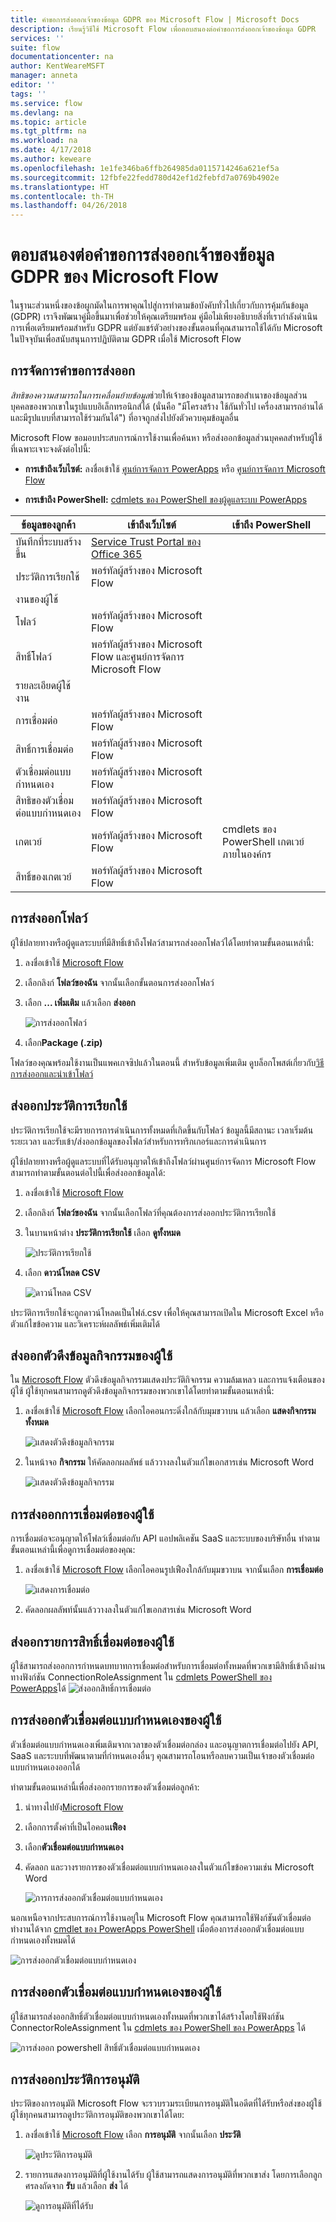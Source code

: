 ```yaml
---
title: คำขอการส่งออกเจ้าของข้อมูล GDPR ของ Microsoft Flow | Microsoft Docs
description: เรียนรู้วิธีใช้ Microsoft Flow เพื่อตอบสนองต่อคำขอการส่งออกเจ้าของข้อมูล GDPR
services: ''
suite: flow
documentationcenter: na
author: KentWeareMSFT
manager: anneta
editor: ''
tags: ''
ms.service: flow
ms.devlang: na
ms.topic: article
ms.tgt_pltfrm: na
ms.workload: na
ms.date: 4/17/2018
ms.author: keweare
ms.openlocfilehash: 1e1fe346ba6ffb264985da0115714246a621ef5a
ms.sourcegitcommit: 12fbfe22fedd780d42ef1d2febfd7a0769b4902e
ms.translationtype: HT
ms.contentlocale: th-TH
ms.lasthandoff: 04/26/2018
---
```

# <a name="responding-to-gdpr-data-subject-export-requests-for-microsoft-flow"></a>ตอบสนองต่อคำขอการส่งออกเจ้าของข้อมูล GDPR ของ Microsoft Flow

ในฐานะส่วนหนึ่งของข้อผูกมัดในการพาคุณไปสู่การทำตามข้อบังคับทั่วไปเกี่ยวกับการคุ้มกันข้อมูล (GDPR) เราจึงพัฒนาคู่มือขึ้นมาเพื่อช่วยให้คุณเตรียมพร้อม คู่มือไม่เพียงอธิบายสิ่งที่เรากำลังดำเนินการเพื่อเตรียมพร้อมสำหรับ GDPR แต่ยังแชร์ตัวอย่างของขั้นตอนที่คุณสามารถใช้ได้กับ Microsoft ในปัจจุบันเพื่อสนับสนุนการปฏิบัติตาม GDPR เมื่อใช้ Microsoft Flow

## <a name="manage-export-requests"></a>การจัดการคำขอการส่งออก

*สิทธิของความสามารถในการเคลื่อนย้ายข้อมูล*ช่วยให้เจ้าของข้อมูลสามารถขอสำเนาของข้อมูลส่วนบุคคลของพวกเขาในรูปแบบอิเล็กทรอนิกส์ได้ (นั่นคือ "มีโครงสร้าง ใช้กันทั่วไป เครื่องสามารถอ่านได้ และมีรูปแบบที่สามารถใช้ร่วมกันได้") ที่อาจถูกส่งไปยังตัวควบคุมข้อมูลอื่น

Microsoft Flow ขอมอบประสบการณ์การใช้งานเพื่อค้นหา หรือส่งออกข้อมูลส่วนบุคคลสำหรับผู้ใช้ที่เฉพาะเจาะจงดังต่อไปนี้:

* **การเข้าถึงเว็บไซต์:** ลงชื่อเข้าใช้ [ศูนย์การจัดการ PowerApps](https://admin.powerapps.com/) หรือ [ศูนย์การจัดการ Microsoft Flow](https://admin.flow.microsoft.com/)

* **การเข้าถึง PowerShell:**  [cdmlets ของ PowerShell ของผู้ดูแลระบบ PowerApps](https://go.microsoft.com/fwlink/?linkid=871804)

|**ข้อมูลของลูกค้า**|**เข้าถึงเว็บไซต์**|**เข้าถึง PowerShell**|
|-----------------|------------------|-------------------|
|บันทึกที่ระบบสร้างขึ้น|[Service Trust Portal ของ Office 365](https://servicetrust.microsoft.com/)|
|ประวัติการเรียกใช้|พอร์ทัลผู้สร้างของ Microsoft Flow||
|งานของผู้ใช้|| |
|โฟลว์|พอร์ทัลผู้สร้างของ Microsoft Flow||
|สิทธิ์โฟลว์| พอร์ทัลผู้สร้างของ Microsoft Flow และศูนย์การจัดการ Microsoft Flow||
|รายละเอียดผู้ใช้งาน|| |
|การเชื่อมต่อ|พอร์ทัลผู้สร้างของ Microsoft Flow| |
|สิทธิ์การเชื่อมต่อ|พอร์ทัลผู้สร้างของ Microsoft Flow| |
|ตัวเชื่อมต่อแบบกำหนดเอง|พอร์ทัลผู้สร้างของ Microsoft Flow| |
|สิทธิของตัวเชื่อมต่อแบบกำหนดเอง|พอร์ทัลผู้สร้างของ Microsoft Flow| |
|เกตเวย์|พอร์ทัลผู้สร้างของ Microsoft Flow|cmdlets ของ PowerShell เกตเวย์ภายในองค์กร|
|สิทธิ์ของเกตเวย์|พอร์ทัลผู้สร้างของ Microsoft Flow|

## <a name="export-a-flow"></a>การส่งออกโฟลว์

ผู้ใช้ปลายทางหรือผู้ดูแลระบบที่มีสิทธิ์เข้าถึงโฟลว์สามารถส่งออกโฟลว์ได้โดยทำตามขั้นตอนเหล่านี้:

1. ลงชื่อเข้าใช้ [Microsoft Flow](https://flow.microsoft.com/)

1. เลือกลิงก์ **โฟลว์ของฉัน** จากนั้นเลือกขั้นตอนการส่งออกโฟลว์

1. เลือก **... เพิ่มเติม** แล้วเลือก **ส่งออก**

    ![การส่งออกโฟลว์](./media/gdpr-dsr-export/export-flow.png)

1. เลือก**Package (.zip)**

โฟลว์ของคุณพร้อมใช้งานเป็นแพคเกจซิปแล้วในตอนนี้ สำหรับข้อมูลเพิ่มเติม ดูบล็อกโพสต์เกี่ยวกับ[วิธีการส่งออกและนำเข้าโฟลว์](https://flow.microsoft.com/blog/import-export-bap-packages/)

## <a name="export-run-history"></a>ส่งออกประวัติการเรียกใช้

ประวัติการเรียกใช้จะมีรายการการดำเนินการทั้งหมดที่เกิดขึ้นกับโฟลว์ ข้อมูลนี้มีสถานะ เวลาเริ่มต้น ระยะเวลา และรับเข้า/ส่งออกข้อมูลของโฟลว์สำหรับการทริกเกอร์และการดำเนินการ

ผู้ใช้ปลายทางหรือผู้ดูแลระบบที่ได้รับอนุญาตให้เข้าถึงโฟลว์ผ่านศูนย์การจัดการ Microsoft Flow สามารถทำตามขั้นตอนต่อไปนี้เพื่อส่งออกข้อมูลได้:

1. ลงชื่อเข้าใช้ [Microsoft Flow](https://flow.microsoft.com/)
1. เลือกลิงก์ **โฟลว์ของฉัน** จากนั้นเลือกโฟลว์ที่คุณต้องการส่งออกประวัติการเรียกใช้
1. ในบานหน้าต่าง **ประวัติการเรียกใช้** เลือก **ดูทั้งหมด**

    ![ประวัติการเรียกใช้](./media/gdpr-dsr-export/run-history.png)

1. เลือก **ดาวน์โหลด CSV**

    ![ดาวน์โหลด CSV](./media/gdpr-dsr-export/download-csv.png)

ประวัติการเรียกใช้จะถูกดาวน์โหลดเป็นไฟล์.csv เพื่อให้คุณสามารถเปิดใน Microsoft Excel หรือตัวแก้ไขข้อความ และวิเคราะห์ผลลัพธ์เพิ่มเติมได้

## <a name="export-a-users-activity-feed"></a>ส่งออกตัวดึงข้อมูลกิจกรรมของผู้ใช้

ใน [Microsoft Flow](https://flow.microsoft.com/) ตัวดึงข้อมูลกิจกรรมแสดงประวัติกิจกรรม ความล้มเหลว และการแจ้งเตือนของผู้ใช้ ผู้ใช้ทุกคนสามารถดูตัวดึงข้อมูลกิจกรรมของพวกเขาได้โดยทำตามขั้นตอนเหล่านี้:

1. ลงชื่อเข้าใช้ [Microsoft Flow](http://flow.microsoft.com/) เลือกไอคอนกระดิ่งใกล้กับมุมขวาบน แล้วเลือก **แสดงกิจกรรมทั้งหมด**

    ![แสดงตัวดึงข้อมูลกิจกรรม](./media/gdpr-dsr-export/show-activity-feed.png)

1. ในหน้าจอ **กิจกรรม** ให้คัดลอกผลลัพธ์ แล้ววางลงในตัวแก้ไขเอกสารเช่น Microsoft Word

    ![แสดงตัวดึงข้อมูลกิจกรรม](./media/gdpr-dsr-export/export-activity-feed.png)

## <a name="export-a-users-connections"></a>การส่งออกการเชื่อมต่อของผู้ใช้

การเชื่อมต่อจะอนุญาตให้โฟลว์เชื่อมต่อกับ API แอปพลิเคชัน SaaS และระบบของบริษัทอื่น ทำตามขั้นตอนเหล่านี้เพื่อดูการเชื่อมต่อของคุณ:

1. ลงชื่อเข้าใช้ [Microsoft Flow](http://flow.microsoft.com/) เลือกไอคอนรูปเฟืองใกล้กับมุมขวาบน จากนั้นเลือก **การเชื่อมต่อ**

    ![แสดงการเชื่อมต่อ](./media/gdpr-dsr-export/show-connections.png)
1. คัดลอกผลลัพท์นั้นแล้ววางลงในตัวแก้ไขเอกสารเช่น Microsoft Word

## <a name="export-a-list-of-a-users-connection-permissions"></a>ส่งออกรายการสิทธิ์เชื่อมต่อของผู้ใช้

ผู้ใช้สามารถส่งออกการกำหนดบทบาทการเชื่อมต่อสำหรับการเชื่อมต่อทั้งหมดที่พวกเขามีสิทธิ์เข้าถึงผ่านทางฟังก์ชัน ConnectionRoleAssignment ใน [cdmlets PowerShell ของ PowerApps](https://go.microsoft.com/fwlink/?linkid=871804)ได้
![ส่งออกสิทธิ์การเชื่อมต่อ](./media/gdpr-dsr-export/export-connection-permissions.png)

## <a name="export-a-users-custom-connectors"></a>การส่งออกตัวเชื่อมต่อแบบกำหนดเองของผู้ใช้

ตัวเชื่อมต่อแบบกำหนดเองเพิ่มเติมจากเวลาของตัวเชื่อมต่อกล่อง และอนุญาตการเชื่อมต่อไปยัง API, SaaS และระบบที่พัฒนาตามที่กำหนดเองอื่นๆ คุณสามารถโอนหรือลบความเป็นเจ้าของตัวเชื่อมต่อแบบกำหนดเองออกได้

ทำตามขั้นตอนเหล่านี้เพื่อส่งออกรายการของตัวเชื่อมต่อลูกค้า:

1. นำทางไปยัง[Microsoft Flow](https://flow.microsoft.com)
1. เลือกการตั้งค่าที่เป็นไอคอน**เฟือง**
1. เลือก**ตัวเชื่อมต่อแบบกำหนดเอง**
1. คัดลอก และวางรายการของตัวเชื่อมต่อแบบกำหนดเองลงในตัวแก้ไขข้อความเช่น Microsoft Word

    ![การการส่งออกตัวเชื่อมต่อแบบกำหนดเอง](./media/gdpr-dsr-export/export-custom-connectors.png)

นอกเหนือจากประสบการณ์การใช้งานอยู่ใน Microsoft Flow คุณสามารถใช้ฟังก์ชันตัวเชื่อมต่อทำงานได้จาก [cmdlet ของ PowerApps PowerShell](https://go.microsoft.com/fwlink/?linkid=871804) เมื่อต้องการส่งออกตัวเชื่อมต่อแบบกำหนดเองทั้งหมดได้

![การส่งออกตัวเชื่อมต่อแบบกำหนดเอง](./media/gdpr-dsr-export/export-custom-connectors-powershell.png)

## <a name="export-a-users-custom-connector-permissions"></a>การส่งออกตัวเชื่อมต่อแบบกำหนดเองของผู้ใช้

ผู้ใช้สามารถส่งออกสิทธิ์ตัวเชื่อมต่อแบบกำหนดเองทั้งหมดที่พวกเขาได้สร้างโดยใช้ฟังก์ชัน ConnectorRoleAssignment ใน [cdmlets ของ PowerShell ของ PowerApps](https://go.microsoft.com/fwlink/?linkid=871804) ได้

![การส่งออก powershell สิทธิ์ตัวเชื่อมต่อแบบกำหนดเอง](./media/gdpr-dsr-export/export-connector-permissions.png)

## <a name="export-approval-history"></a>การส่งออกประวัติการอนุมัติ

ประวัติของการอนุมัติ Microsoft Flow จะรวบรวมระเบียนการอนุมัติในอดีตที่ได้รับหรือส่งของผู้ใช้ ผู้ใช้ทุกคนสามารถดูประวัติการอนุมัติของพวกเขาได้โดย:

1. ลงชื่อเข้าใช้ [Microsoft Flow](http://flow.microsoft.com/) เลือก **การอนุมัติ** จากนั้นเลือก **ประวัติ**

    ![ดูประวัติการอนุมัติ](./media/gdpr-dsr-export/view-approval-history.png)

1. รายการแสดงการอนุมัติที่ผู้ใช้งานได้รับ ผู้ใช้สามารถแสดงการอนุมัติที่พวกเขาส่ง โดยการเลือกลูกศรลงถัดจาก **รับ** แล้วเลือก **ส่ง** ได้

    ![ดูการอนุมัติที่ได้รับ](./media/gdpr-dsr-export/view-received-approvals.png)
